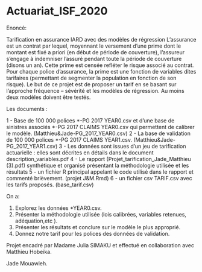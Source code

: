 # Actuariat_ISF_2020


Enoncé: 

Tarification en assurance IARD avec des modèles de régression
L’assurance est un contrat par lequel, moyennant le versement d’une prime dont le montant est fixé
a priori (en début de période de couverture), l’assureur s’engage à indemniser l’assuré pendant toute
la période de couverture (disons un an). Cette prime est censée refléter le risque associé au contrat.
Pour chaque police d’assurance, la prime est une fonction de variables dites tarifaires (permettant de
segmenter la population en fonction de son risque). Le but de ce projet est de proposer un tarif en se
basant sur l’approche fréquence – sévérité et les modèles de régression. Au moins deux modèles
doivent être testés.

Les documents :

1 - Base de 100 000 polices *-PG 2017 YEAR0.csv et d’une base de sinistres associés *-PG 2017 CLAIMS YEAR0.csv 
qui permettent de calibrer le modèle. (Matthieu&Jade-PG_2017_YEAR0.csv)
2 - La base de validation de 100 000 polices *-PG 2017 CLAIMS YEAR1.csv. (Matthieu&Jade-PG_2017_YEAR1.csv)
3 - Les données sont issues d’un jeu de tarification actuarielle : elles sont décrites en détails dans le document
description_variables.pdf
4 - Le rapport (Projet_tarification_Jade_Matthieu (3).pdf) synthétique et organisé présentant la méthodologie utilisée et les résultats
5 - un fichier R principal appelant le code utilisé dans le rapport et commenté brièvement. (projet J&M.Rmd)
6 - un fichier csv TARIF.csv avec les tarifs proposés. (base_tarif.csv)

On a:
1. Explorez les données *YEAR0.csv.
2. Présenter la méthodologie utilisée (lois calibrées, variables retenues, adéquation,etc ).
3. Présenter les résultats et conclure sur le modèle le plus approprié.
4. Donnez notre tarif pour les polices des données de validation.

Projet encadré par Madame Julia SIMAKU et effectué en collaboration avec Matthieu Hobeika.

Jade Mouawieh.
